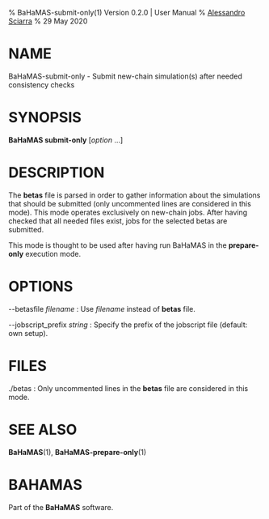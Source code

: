 % BaHaMAS-submit-only(1) Version 0.2.0 | User Manual
% [Alessandro Sciarra](sciarra@itp.uni-frankfurt.de)
% 29 May 2020

# NAME

BaHaMAS-submit-only - Submit new-chain simulation(s) after needed consistency checks

# SYNOPSIS

**BaHaMAS submit-only** [*option* ...]

# DESCRIPTION

The **betas** file is parsed in order to gather information about the simulations that should be submitted (only uncommented lines are considered in this mode).
This mode operates exclusively on new-chain jobs.
After having checked that all needed files exist, jobs for the selected betas are submitted.

This mode is thought to be used after having run BaHaMAS in the **prepare-only** execution mode.

# OPTIONS

\--betasfile *filename*
:   Use *filename* instead of **betas** file.

\--jobscript_prefix *string*
:   Specify the prefix of the jobscript file (default: own setup).

# FILES

./betas
:   Only uncommented lines in the **betas** file are considered in this mode.

# SEE ALSO

**BaHaMAS**(1), **BaHaMAS-prepare-only**(1)

# BAHAMAS

Part of the **BaHaMAS** software.
